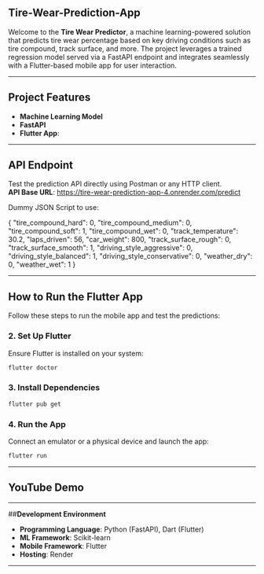 ## **Tire-Wear-Prediction-App**

Welcome to the **Tire Wear Predictor**, a machine learning-powered solution that predicts tire wear percentage based on key driving conditions such as tire compound, track surface, and more. The project leverages a trained regression model served via a FastAPI endpoint and integrates seamlessly with a Flutter-based mobile app for user interaction.

---

##  **Project Features**
- **Machine Learning Model**
- **FastAPI**
- **Flutter App**:


---

##  **API Endpoint**
Test the prediction API directly using Postman or any HTTP client.  
**API Base URL**: https://tire-wear-prediction-app-4.onrender.com/predict

Dummy JSON Script to use:

{
    "tire_compound_hard": 0,
    "tire_compound_medium": 0,
    "tire_compound_soft": 1,
    "tire_compound_wet": 0,
    "track_temperature": 30.2,
    "laps_driven": 56,
    "car_weight": 800,
    "track_surface_rough": 0,
    "track_surface_smooth": 1,
    "driving_style_aggressive": 0,
    "driving_style_balanced": 1,
    "driving_style_conservative": 0,
    "weather_dry": 0,
    "weather_wet": 1
}

---

##  **How to Run the Flutter App**
Follow these steps to run the mobile app and test the predictions:

### **2. Set Up Flutter**
Ensure Flutter is installed on your system:
```bash
flutter doctor
```

### **3. Install Dependencies**
```bash
flutter pub get
```

### **4. Run the App**
Connect an emulator or a physical device and launch the app:
```bash
flutter run
```

---

## **YouTube Demo**

---

##**Development Environment**
- **Programming Language**: Python (FastAPI), Dart (Flutter)
- **ML Framework**: Scikit-learn
- **Mobile Framework**: Flutter
- **Hosting**: Render
  
---
